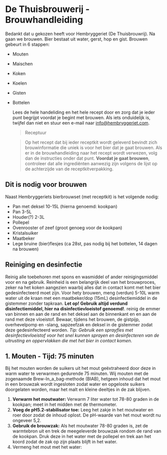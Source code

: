 # De Thuisbrouwerij - Brouwhandleiding

Bedankt dat u gekozen heeft voor Hembryggeriet (De Thuisbrouwrij). Na gaan we brouwen. Bier bestaat uit water, gerst, hop en gist. Brouwen gebeurt in 6 stappen:
* Mouten
* Maischen
* Koken
* Koelen
* Gisten
* Bottelen
  
  Lees de hele handeliding en het hele recept door en zorg dat je ieder punt begrijpt voordat je begint met brouwen. Als iets onduidelijk is, twijfel dan niet en stuur een e-mail naar info@hembryggeriet.com.

  > Receptuur

  >Op het recept dat bij ieder receptkit wordt geleverd bevindt zich brouwinformatie die uniek is voor het bier dat je gaat brouwen. Als er in de brouwhandleiding naar het recept wordt verwezen, volg dan de instructies onder dat punt. __Voordat je gaat brouwen__, controleer dat alle ingrediënten aanwezig zijn volgens de lijst op de achterzijde van de receptkitverpakking.

## Dit is nodig voor brouwen
Naast Hembryggeriets bierbrouwset (met receptkit) is het volgende nodig:
* Pan met deksel 10-15L (hierna genoemd: kookpan)
* Pan 3-5L
* Houder(?) 2-3L
* Pollepel
* Ovenrooster of zeef (groot genoeg voor de kookpan)
* Kristalsuiker
* Maatbeker
* Lege bruine (bier)flesjes (ca 28st, pas nodig bij het bottelen, 14 dagen na brouwen)

## Reiniging en desinfectie
Reinig alle toebehoren met spons en wasmiddel of ander reinigingsmiddel voor en na gebruik. Reinheid is een belangrijk deel van het brouwproces, zeker na het koken aangezien waarbij alles dat in contact komt met het bier gedesinfecteerd moet zijn. Voor hety brouwen, meng (verdun) 5-10L warm water uit de kraan met een maatbeker/dop (15mL) desinfectiemiddel in de gistemmer zonder tapkraan. __Let op! Gebruik altijd verdund disinfectiemiddel, hier na disinfectievloeistof genoemd!__. reinig de emmer van binnen en aan de rand en het deksel aan de binnenkant en en aan de rand met deze vloeistof. Bewaar, tijdens het brouwen, de gistpijp, overhevelpomp en -slang, sapzeefzak en deksel in de gistemmer zodat deze gedesinfecteerd worden. _Tip: Gebruik een sprayfles met desinfectievloeistof voor het snel kunnen sprayen en desinfecteren van de uitrusting en oppervlakken die met het bier in contact komen._

## 1. Mouten - Tijd: 75 minuten
Bij het mouten worden de suikers uit het mout geëxtraheerd door deze in warm water te verwarmen gedurende 75 minuten. Wij mouten met de zogenaamde Brew-In_a_bag-methode (BIAB), hetgeen inhoud dat het mout in een brouwzak wordt ingesloten zodat water en opgeloste suikers doorgelaten worden, maar het malt en kleine deeltjes in de zak blijven.

1. **Verwarm het moutwater:** Verwarm 7 liter water tot 78-80 graden in de kookpan; meet in het midden met de thermometer.
2. **Voeg de pH5.2-stabilisator toe:** Leeg het zakje in het moutwater en roer door zodat de inhoud oplost. De pH-waarde van het mout wordt nu ongeveer 5,2.
3. **Gebruik de brouwzak:** Als het moutwater 78-80 graden is, zet de warmtebron uit en trek de meegeleverde brouwzak rondom de rand van de kookpan. Druk deze in het water met de  pollepel en trek aan het koord zodat de zak op zijn plaats blijft in het water.
4. Vermeng het mout met het water:
